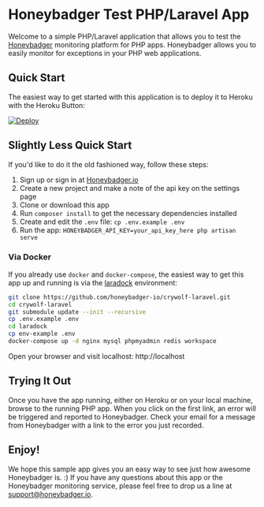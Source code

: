 # Honeybadger Test PHP/Laravel App

Welcome to a simple PHP/Laravel application that allows you to test the
[Honeybadger](https://www.honeybadger.io) monitoring platform for PHP apps.
Honeybadger allows you to easily monitor for exceptions in your PHP web
applications.

## Quick Start

The easiest way to get started with this application is to deploy it to Heroku
with the Heroku Button:

[![Deploy](https://www.herokucdn.com/deploy/button.png)](https://heroku.com/deploy)

## Slightly Less Quick Start

If you'd like to do it the old fashioned way, follow these steps:

1. Sign up or sign in at [Honeybadger.io](https://www.honeybadger.io)
1. Create a new project and make a note of the api key on the settings page
1. Clone or download this app
1. Run `composer install` to get the necessary dependencies installed
1. Create and edit the `.env` file: `cp .env.example .env`
1. Run the app: `HONEYBADGER_API_KEY=your_api_key_here php artisan serve`

### Via Docker

If you already use `docker` and `docker-compose`, the easiest way to get this app
up and running is via the [laradock](http://laradock.io/introduction/) environment:

```sh
git clone https://github.com/honeybadger-io/crywolf-laravel.git
cd crywolf-laravel
git submodule update --init --recursive
cp .env.example .env
cd laradock
cp env-example .env
docker-compose up -d nginx mysql phpmyadmin redis workspace 
```

Open your browser and visit localhost: http://localhost

## Trying It Out

Once you have the app running, either on Heroku or on your local machine, browse
to the running PHP app.  When you click on the first link, an error will be
triggered and reported to Honeybadger. Check your email for a message from
Honeybadger with a link to the error you just recorded.

## Enjoy!

We hope this sample app gives you an easy way to see just how awesome
Honeybadger is. :)  If you have any questions about this app or the Honeybadger
monitoring service, please feel free to drop us a line at
support@honeybadger.io.

